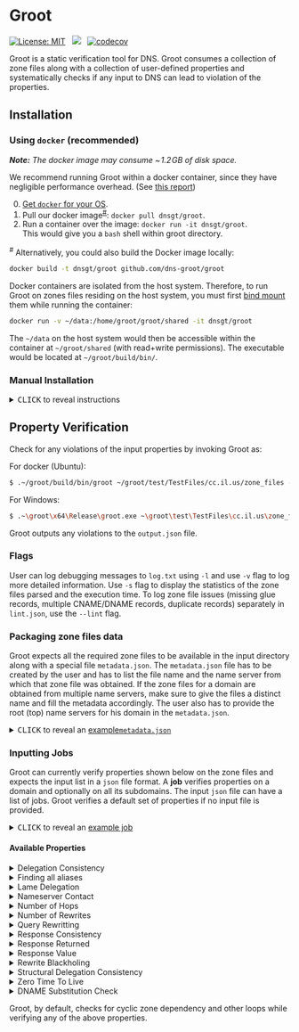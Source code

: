 Groot
==========
<!---
[![](https://img.shields.io/docker/cloud/build/sivakesava/groot.svg?logo=docker&style=popout&label=Docker+Image)][docker-hub]
[![](https://github.com/dns-groot/groot/workflows/Docker%20Image%20CI/badge.svg?logo=docker&style=popout&label=Docker+Image)](https://github.com/dns-groot/groot/actions?query=workflow%3A%22Docker+Image+CI%22)
-->
[![License: MIT](https://img.shields.io/badge/License-MIT-blue.svg?style=popout)](https://opensource.org/licenses/MIT)
&nbsp;
[![](https://img.shields.io/github/workflow/status/dns-groot/groot/Codecov%20and%20Docker%20Image%20CI/master?logo=docker&style=popout&label=Docker+Image)](https://github.com/dns-groot/groot/actions?query=workflow%3A%22Codecov+and+Docker+Image+CI%22)
&nbsp;
[![codecov](https://codecov.io/gh/dns-groot/groot/branch/master/graph/badge.svg?style=popout)](https://codecov.io/gh/dns-groot/groot)


Groot is a static verification tool for DNS. Groot consumes a collection of zone files along with a collection of user-defined properties and systematically checks if any input to DNS can lead to violation of the properties.

## Installation

### Using `docker` (recommended)

_**Note:** The docker image may consume  ~&hairsp;1.2&hairsp;GB of disk space._

We recommend running Groot within a docker container,
since they have negligible performance overhead.
(See [this report](http://domino.research.ibm.com/library/cyberdig.nsf/papers/0929052195DD819C85257D2300681E7B/$File/rc25482.pdf))

0. [Get `docker` for your OS](https://docs.docker.com/install).
1. Pull our docker image<sup>[#](#note_1)</sup>: `docker pull dnsgt/groot`.
2. Run a container over the image: `docker run -it dnsgt/groot`.<br>
   This would give you a `bash` shell within groot directory.

<a name="note_1"><sup>#</sup></a> Alternatively, you could also build the Docker image locally:

```bash
docker build -t dnsgt/groot github.com/dns-groot/groot
```
Docker containers are isolated from the host system.
Therefore, to run Groot on zones files residing on the host system,
you must first [bind mount] them while running the container:

```bash
docker run -v ~/data:/home/groot/groot/shared -it dnsgt/groot
```

The `~/data` on the host system would then be accessible within the container at `~/groot/shared` (with read+write permissions). The executable would be located at `~/groot/build/bin/`.

### Manual Installation

<details>

<summary><kbd>CLICK</kbd> to reveal instructions</summary>

#### Installation for Windows
1. Install [`vcpkg`](https://docs.microsoft.com/en-us/cpp/build/vcpkg?view=vs-2019) package manager to install dependecies. 
2. Install the C++ libraries (64 bit versions) using:
    - .\vcpkg.exe install boost-serialization:x64-windows boost-flyweight:x64-windows boost-dynamic-bitset:x64-windows boost-graph:x64-windows  boost-accumulators:x64-windows docopt:x64-windows nlohmann-json:x64-windows spdlog:x64-windows
    - .\vcpkg.exe integrate install 
3. Clone the repository (with  `--recurse-submodules`) and open the solution (groot.sln) using Visual studio. Set the platform to x64 and mode to Release.
4. Configure the project properties to use ISO C++17 Standard (std:c++17) for C++ language standard.
5. Set `groot` as `Set as Startup Project` using the solution explorer in the Visual Studio. Build the project using visual studio to generate the executable. The executable would be located at `~\groot\x64\Release\`.

#### Installation for Ubuntu 18.04 or later
1. Follow the instructions mentioned in the `DockerFile` to natively install in Ubuntu 18.04 or later.
2. The executable would be located at `~/groot/build/bin/`.

</details>

## Property Verification
Check for any violations of the input properties by invoking Groot as:

For docker (Ubuntu):
```bash
$ .~/groot/build/bin/groot ~/groot/test/TestFiles/cc.il.us/zone_files --jobs=~/groot/test/TestFiles/cc.il.us/jobs.json --output=output.json
```
For Windows:
```bash
$ .~\groot\x64\Release\groot.exe ~\groot\test\TestFiles\cc.il.us\zone_files --jobs=~\groot\test\TestFiles\cc.il.us\jobs.json --output=output.json
```
Groot outputs any violations to the `output.json` file. 

### Flags
User can log debugging messages to `log.txt` using `-l` and use `-v` flag to log more detailed information. Use `-s` flag to display the statistics of the zone files parsed and the execution time. To log zone file issues (missing glue records, multiple CNAME/DNAME records, duplicate records) separately in `lint.json`, use the `--lint` flag. 

### Packaging zone files data
Groot expects all the required zone files to be available in the input directory along with a special file `metadata.json`. The `metadata.json` file has to be created by the user and has to list the file name and the name server from which that zone file was obtained. If the zone files for a domain are obtained from multiple name servers, make sure to give the files a distinct name and fill the metadata accordingly. The user also has to provide the root (top) name servers for his domain in the `metadata.json`. 

<details>

<summary><kbd>CLICK</kbd> to reveal an <a href="https://github.com/dns-groot/groot/blob/master/test/TestFiles/cc.il.us/zone_files/metadata.json">example<code>metadata.json</code></a></summary>

```json5
{  
  "TopNameServers" : ["us.illinois.net."],  //List of top name servers as strings
  "ZoneFiles" : [
      {
         "FileName": "cc.il.us..txt", //cc.il.us. zone file from us.illinois.net. name server
         "NameServer": "us.illinois.net."
      },
      {
         "FileName": "richland.cc.il.us..txt", //richland.cc.il.us. zone file from ns1.richland.cc.il.us. name server
         "NameServer": "ns1.richland.cc.il.us.",
         "Origin": "richland.cc.il.us." // optional field to indicate the origin of the input zone file.
      },
      {
         "FileName": "child.richland.cc.il.us..txt", //child.richland.cc.il.us. zone file from ns1.child.richland.cc.il.us. name server
         "NameServer": "ns1.child.richland.cc.il.us."
      },
      {
         "FileName": "child.richland.cc.il.us.-2.txt", //child.richland.cc.il.us. zone file from ns2.child.richland.cc.il.us. name server 
         "NameServer": "ns2.child.richland.cc.il.us." //for same domain (child.richland.cc.il.us.) as the last one but from a different name server
      }
  ]
}
```
</details>

### Inputting Jobs
Groot can currently verify properties shown below on the zone files and expects the input list in a `json` file format. A **job** verifies properties on a domain and optionally on all its subdomains. The input `json` file can have a list of jobs. Groot verifies a default set of properties if no input file is provided.

<details>
<summary><kbd>CLICK</kbd> to reveal an <a href="https://github.com/dns-groot/groot/blob/master/test/TestFiles/cc.il.us/jobs.json">example job</a></summary>

```json5
[
   {
      "Domain": "cc.il.us." // Name of the domain to check
      "SubDomain": true, //Whether to check the properties on all the subdomains also
      "Properties":[ 
         {
            "PropertyName": "QueryRewrite",
            "Value": ["illinois.net." , "cc.il.us."]
         },
         {
            "PropertyName": "Rewrites",
            "Value": 1
         },
         {
            "PropertyName": "RewriteBlackholing"
         }
      ]
   }
]
```
</details>

#### Available Properties
<details>
<summary>Delegation Consistency</summary>
   
The parent and child zone files should have the same set of _NS_ and glue _A_ records for delegation.
Input `json` format:
```json5
      {
         "PropertyName": "DelegationConsistency"
      }
```
</details>

<details>
<summary>Finding all aliases</summary>
Lists all the input query names (aliases) that are eventually rewritten to one of the canonical names.   

Input `json` format:
```json5
      {
         "PropertyName": "AllAliases",
         "Value": ["gw1.richland.cc.il.us."] //List of canonical names
      }
```
</details>

<details>
<summary>Lame Delegation</summary>
   
A name server that is authoritative for a zone should provide authoritative answers, otherwise it is a lame delegation.
Input `json` format:
```json5
      {
         "PropertyName": "LameDelegation"
      }
```
</details>

<details>
<summary>Nameserver Contact</summary>
   
The query should not contact any name server that is not a subdomain of the allowed set of domains for any execution in the DNS.
Input `json` format:
```json5
      {
         "PropertyName": "NameserverContact",
         "Value": ["edu.", "net.", "cc.il.us."] //List of allowed domain suffixes
      }
```
</details>

<details>
<summary>Number of Hops</summary>
   
The query should not go through more than _X_ number of hops for any execution in the DNS.
Input `json` format:
```json5
      {
         "PropertyName": "Hops",
         "Value": 2
      }
```
</details>

<details>
<summary>Number of Rewrites</summary>
   
The query should not be rewritten more than _X_ number of time for any execution in the DNS.
Input `json` format:
```json5
      {
         "PropertyName": "Rewrites",
         "Value": 3
      }
```
</details>

<details>
<summary>Query Rewritting</summary>
   
The query should not be rewritten to any domain that is not a subdomain of the allowed set of domains for any execution in the DNS.
Input `json` format:
```json5
      {
         "PropertyName": "QueryRewrite",
         "Value": ["illinois.net." , "cc.il.us."] //List of allowed domain suffixes
      }
```
</details>

<details>
<summary>Response Consistency</summary>
Different executions in DNS that might happen due to multiple name servers should result in the same answers.
   
Input `json` format:
```json5
      {
         "PropertyName": "ResponseConsistency",
         "Types": ["A", "MX"] //Checks the consistency for only these types
      }
```
</details>

<details>
<summary>Response Returned</summary>
Different executions in DNS that might happen due to multiple name servers should result in some non-empty response.
   
Input `json` format:
```json5
      {
         "PropertyName": "ResponseReturned",
         "Types": ["CNAME", "A"] //Checks that some non-empty response is returned for these types
      }
```
</details>

<details>
<summary>Response Value</summary>
Every execution in DNS should return an answer that matches the user input answer.

Input `json` format:
```json5
      {
         "PropertyName": "ResponseValue",
         "Types": ["A"],
         "Value": ["64.107.104.4"] //The expected response
         
      }
```
</details>

<details>
<summary>Rewrite Blackholing</summary>
   
If the query is rewritten for any execution in the DNS, then the new query's domain name should have at least one resource record.

Input `json` format:
```json5
      {
         "PropertyName": "RewriteBlackholing"
      }
```
</details>

<details>
<summary>Structural Delegation Consistency</summary>
   
The parent and child zone files should have the same set of _NS_ and glue _A_ records for delegation irrespective of whether the name server hosting the child zone is reachable from the top name servers. 

Input `json` format:
```json5
      {
         "PropertyName": "StructuralDelegationConsistency"
      }
```
</details>

<details>
<summary>Zero Time To Live</summary>
   
The query should not return a resource record with zero TTL for the given types.  
Input `json` format:
```json5
      {
         "PropertyName": "ZeroTTL",
         "Types": ["A"]
      }
```
</details>

<details>
<summary>DNAME Substitution Check</summary>
   
The query should not  overflow the legal size for a domain name after DNAME rewrite. Records with CNAME target domain overflowing the legal size are ignored by the tool and are reported as issues during parsing itself.   
Input `json` format:
```json5
      {
         "PropertyName": "DNAMESubstitutionCheck"
      }
```
</details>

Groot, by default, checks for cyclic zone dependency and other loops while verifying any of the above properties. 

[docker-hub]:         https://hub.docker.com/r/sivakesava/groot
[bind mount]:         https://docs.docker.com/storage/bind-mounts
